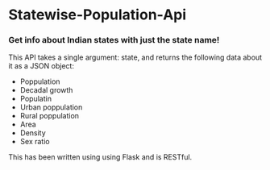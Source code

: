 # Statewise-Population-Api
### Get info about Indian states with just the state name!

This API takes a single argument: state, and returns the following data about it as a JSON object:
 * Poppulation 
 * Decadal growth
 * Populatin 
 * Urban poppulation
 * Rural poppulation
 * Area
 * Density
 * Sex ratio

This has been written using using Flask and is RESTful.
 
